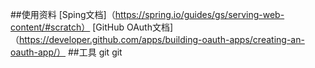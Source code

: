 ##使用资料
[Sping文档]（https://spring.io/guides/gs/serving-web-content/#scratch）
[GitHub OAuth文档]（https://developer.github.com/apps/building-oauth-apps/creating-an-oauth-app/） 
##工具
git
git
